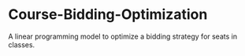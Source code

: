 # Course-Bidding-Optimization
A linear programming model to optimize a bidding strategy for seats in classes.
